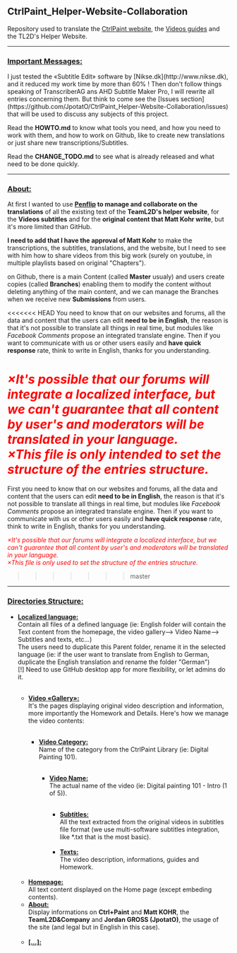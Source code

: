 ﻿<h2>CtrlPaint_Helper-Website-Collaboration</h2>
Repository used to translate the <a href="http://ctrlpaint.com">CtrlPaint website</a>, the <a href="http://ctrlpaint.com/library">Videos guides</a> and the TL2D's Helper Website.
<hr/>
<h3><u>Important Messages:</u></h3>
I just tested the «Subtitle Edit» software by [Nikse.dk](http://www.nikse.dk), and it reduced my work time by more than 60% !
Then don't follow things speaking of TranscriberAG ans AHD Subtitle Maker Pro, I will rewrite all entries concerning them.
But think to come see the [Issues section](https://github.com/JpotatO/CtrlPaint_Helper-Website-Collaboration/issues) that will be used to discuss any subjects of this project.

Read the **HOWTO.md** to know what tools you need, and how you need to work with them, and how to work on Github, like to create new translations or just share new transcriptions/Subtitles.

Read the **CHANGE_TODO.md** to see what is already released and what need to be done quickly.
<hr/>
<h3><u>About:</u></h3>
At first I wanted to use <strong><a href="http//penflip.com">Penflip</a> to manage and collaborate on the translations</strong> of all the existing text of the <strong>TeamL2D's helper website</strong>, for the <strong>Videos subtitles</strong> and for the <strong>original content that Matt Kohr write</strong>, but it's more limited than GitHub.

**I need to add that I have the approval of Matt Kohr** to make the transcriptions, the subtitles, translations, and the website, but I need to see with him how to share videos from this big work (surely on youtube, in multiple playlists based on original "Chapters").

on Github, there is a main Content (called <strong>Master</strong> usualy) and users create copies (called <strong>Branches</strong>) enabling them to modify the content without deleting anything of the main content, and we can manage the Branches when we receive new <strong>Submissions</strong> from users.

<<<<<<< HEAD
You need to know that on our websites and forums, all the data and content that the users can edit <strong>need to be in English</strong>, the reason is that it's not possible to translate all things in real time, but modules like <em>Facebook Comments</em> propose an integrated translate engine.
Then if you want to communicate with us or other users easily and <strong>have quick response</strong> rate, think to write in English, thanks for you understanding.

<em style="color:red">×It's possible that our forums will integrate a localized interface, but we can't guarantee that all content by user's and moderators will be translated in your language.<br/>
×This file is only intended to set the structure of the entries structure.</em>
=======
First you need to know that on our websites and forums, all the data and content that the users can edit <strong>need to be in English</strong>, the reason is that it's not possible to translate all things in real time, but modules like <em>Facebook Comments</em> propose an integrated translate engine.
Then if you want to communicate with us or other users easily and <strong>have quick response</strong> rate, think to write in English, thanks for you understanding.

<em style="color:red">×It's possible that our forums will integrate a localized interface, but we can't guarantee that all content by user's and moderators will be translated in your language.<br/>
×This file is only used to set the structure of the entries structure.</em>
>>>>>>> master
<hr/>
<h3><u>Directories Structure:</u></h3>
<ul><li><strong><u>Localized language:</u></strong><br/>
  Contain all files of a defined language (ie: English folder will contain the Text content from the homepage, the video gallery--> Video Name--> Subtitles and texts, etc…)</br>
  The users need to duplicate this Parent folder, rename it in the selected language (ie: if the user want to translate from English to German, duplicate the English translation and rename the folder "German")</br>
  [!] Need to use GitHub desktop app for more flexibility, or let admins do it.</li></br>
<ul><li><strong><u>Video «Gallery»:</u></strong><br/>
It's the pages displaying original video description and information, more importantly the Homework and Details.
Here's how we manage the video contents:</li><br/>
<ul><li><strong><u>Video Category:</u></strong><br/>
Name of the category from the CtrlPaint Library (ie: Digital Painting 101).</li></br>
<ul><li><strong><u>Video Name:</u></strong><br/>
The actual name of the video (ie: Digital painting 101 - Intro (1 of 5)).</li></br>
<ul><li><strong><u>Subtitles:</u></strong><br/>
All the text extracted from the original videos in subtitles file format (we use multi-software subtitles integration, like *.txt that is the most basic).</li><br/>
<li><strong><u>Texts:</u></strong><br/>
The video description, informations, guides and Homework.</li></ul></ul></ul></br>
<li><strong><u>Homepage:</u></strong><br/>
All text content displayed on the Home page (except embeding contents).<br/>
<li><strong><u>About:</u></strong><br/>
Display informations on <strong>Ctrl+Paint</strong> and <strong>Matt KOHR</strong>, the <strong>TeamL2D&Company</strong> and <strong>Jordan GROSS (JpotatO)</strong>, the usage of the site (and legal but in English in this case).</li><br/>
<li><strong><u>[…]:</u></strong><br/>
